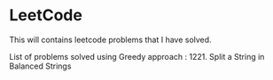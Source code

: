 # LeetCode
This will contains leetcode problems that I have solved. 

List of problems solved using Greedy approach : 
1221. Split a String in Balanced Strings
